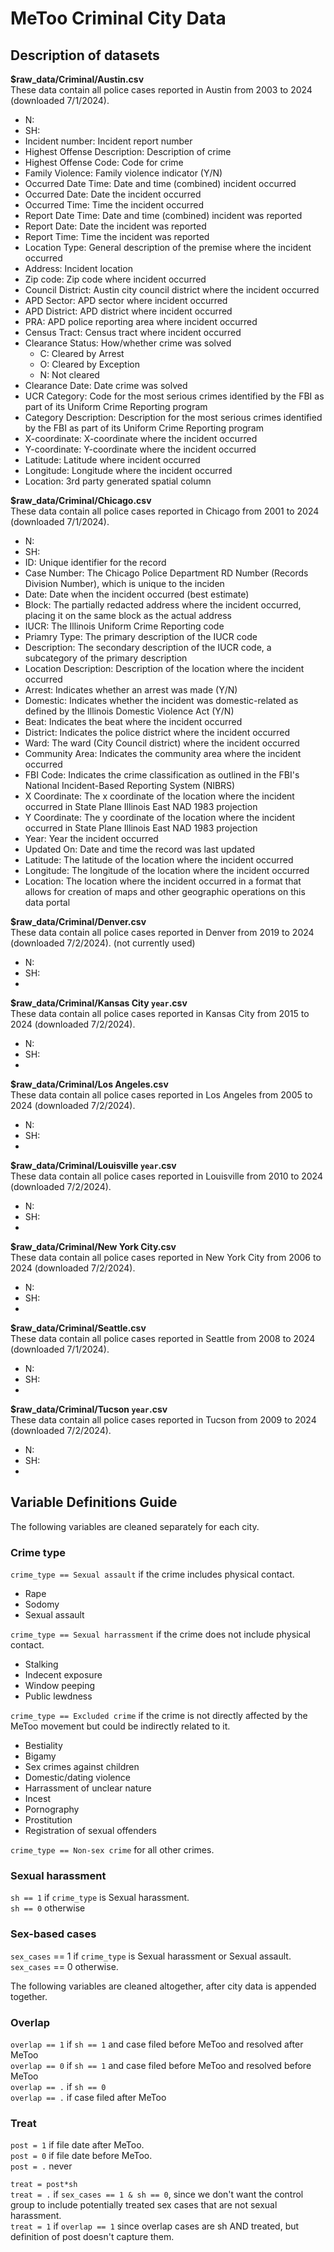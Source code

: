# MeToo Criminal City Data

## Description of datasets

**$raw_data/Criminal/Austin.csv**  
These data contain all police cases reported in Austin from 2003 to 2024 (downloaded 7/1/2024).
- N:
- SH:
- Incident number: Incident report number
- Highest Offense Description: Description of crime
- Highest Offense Code: Code for crime
- Family Violence: Family violence indicator (Y/N)
- Occurred Date Time: Date and time (combined) incident occurred
- Occurred Date: Date the incident occurred
- Occurred Time: Time the incident occurred
- Report Date Time: Date and time (combined) incident was reported
- Report Date: Date the incident was reported
- Report Time: Time the incident was reported
- Location Type: General description of the premise where the incident occurred
- Address: Incident location
- Zip code: Zip code where incident occurred
- Council District: Austin city council district where the incident occurred
- APD Sector: APD sector where incident occurred
- APD District: APD district where incident occurred
- PRA: APD police reporting area where incident occurred
- Census Tract: Census tract where incident occurred
- Clearance Status: How/whether crime was solved
  - C: Cleared by Arrest
  - O: Cleared by Exception
  - N: Not cleared
- Clearance Date: Date crime was solved
- UCR Category: Code for the most serious crimes identified by the FBI as part of its Uniform Crime Reporting program
- Category Description: Description for the most serious crimes identified by the FBI as part of its Uniform Crime Reporting program
- X-coordinate: X-coordinate where the incident occurred
- Y-coordinate: Y-coordinate where the incident occurred
- Latitude: Latitude where incident occurred
- Longitude: Longitude where the incident occurred
- Location: 3rd party generated spatial column

**$raw_data/Criminal/Chicago.csv**  
These data contain all police cases reported in Chicago from 2001 to 2024 (downloaded 7/1/2024).
- N:
- SH:
- ID: Unique identifier for the record
- Case Number: The Chicago Police Department RD Number (Records Division Number), which is unique to the inciden
- Date: Date when the incident occurred (best estimate)
- Block: The partially redacted address where the incident occurred, placing it on the same block as the actual address
- IUCR: The Illinois Uniform Crime Reporting code
- Priamry Type: The primary description of the IUCR code
- Description: The secondary description of the IUCR code, a subcategory of the primary description
- Location Description: Description of the location where the incident occurred
- Arrest: Indicates whether an arrest was made (Y/N)
- Domestic: Indicates whether the incident was domestic-related as defined by the Illinois Domestic Violence Act (Y/N)
- Beat: Indicates the beat where the incident occurred
- District: Indicates the police district where the incident occurred
- Ward: The ward (City Council district) where the incident occurred
- Community Area: Indicates the community area where the incident occurred
- FBI Code: Indicates the crime classification as outlined in the FBI's National Incident-Based Reporting System (NIBRS)
- X Coordinate: The x coordinate of the location where the incident occurred in State Plane Illinois East NAD 1983 projection
- Y Coordinate: The y coordinate of the location where the incident occurred in State Plane Illinois East NAD 1983 projection
- Year: Year the incident occurred
- Updated On: Date and time the record was last updated
- Latitude: The latitude of the location where the incident occurred
- Longitude: The longitude of the location where the incident occurred
- Location: The location where the incident occurred in a format that allows for creation of maps and other geographic operations on this data portal

**$raw_data/Criminal/Denver.csv**  
These data contain all police cases reported in Denver from 2019 to 2024 (downloaded 7/2/2024). (not currently used)
- N:
- SH:
- 

**$raw_data/Criminal/Kansas City `year`.csv**  
These data contain all police cases reported in Kansas City from 2015 to 2024 (downloaded 7/2/2024).
- N:
- SH:
- 

**$raw_data/Criminal/Los Angeles.csv**  
These data contain all police cases reported in Los Angeles from 2005 to 2024 (downloaded 7/2/2024).
- N:
- SH:
- 

**$raw_data/Criminal/Louisville `year`.csv**  
These data contain all police cases reported in Louisville from 2010 to 2024 (downloaded 7/2/2024).
- N:
- SH:
- 

**$raw_data/Criminal/New York City.csv**  
These data contain all police cases reported in New York City from 2006 to 2024 (downloaded 7/2/2024).
- N:
- SH:
- 

**$raw_data/Criminal/Seattle.csv**  
These data contain all police cases reported in Seattle from 2008 to 2024 (downloaded 7/1/2024).
- N:
- SH:
- 

**$raw_data/Criminal/Tucson `year`.csv**  
These data contain all police cases reported in Tucson from 2009 to 2024 (downloaded 7/2/2024).
- N:
- SH:
- 

## Variable Definitions Guide

The following variables are cleaned separately for each city.

### Crime type
`crime_type == Sexual assault` if the crime includes physical contact.  
- Rape
- Sodomy
- Sexual assault

`crime_type == Sexual harrassment` if the crime does not include physical contact.
- Stalking
- Indecent exposure
- Window peeping
- Public lewdness

`crime_type == Excluded crime` if the crime is not directly affected by the MeToo movement but could be indirectly related to it.
- Bestiality
- Bigamy
- Sex crimes against children
- Domestic/dating violence
- Harrassment of unclear nature
- Incest
- Pornography
- Prostitution
- Registration of sexual offenders

`crime_type == Non-sex crime` for all other crimes.

### Sexual harassment
`sh == 1` if `crime_type` is Sexual harassment.  
`sh == 0` otherwise  

### Sex-based cases
`sex_cases` == 1 if `crime_type` is Sexual harassment or Sexual assault.  
`sex_cases` == 0 otherwise.  

The following variables are cleaned altogether, after city data is appended together. 

### Overlap
`overlap == 1` if `sh == 1` and case filed before MeToo and resolved after MeToo  
`overlap == 0` if `sh == 1` and case filed before MeToo and resolved before MeToo  
`overlap == .` if `sh == 0`  
`overlap == .` if case filed after MeToo  

### Treat
`post = 1` if file date after MeToo.   
`post = 0` if file date before MeToo.    
`post = .` never  

`treat = post*sh`  
`treat = .` if `sex_cases == 1 & sh == 0`, since we don't want the control group to include potentially treated sex cases that are not sexual harassment.  
`treat = 1` if `overlap == 1` since overlap cases are sh AND treated, but definition of post doesn't capture them.  
